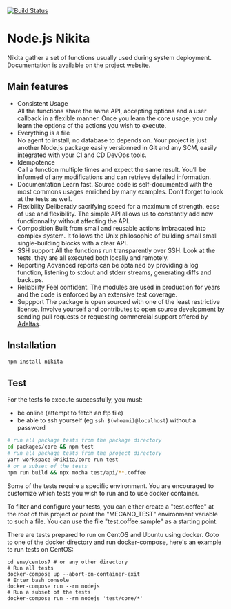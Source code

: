 [![Build Status](https://secure.travis-ci.org/adaltas/node-nikita.svg)](http://travis-ci.org/adaltas/node-nikita)

# Node.js Nikita

Nikita gather a set of functions usually used during system deployment.
Documentation is available on the [project website](https://nikita.js.org).

## Main features 

* Consistent Usage   
  All the functions share the same API, accepting options and a user callback in a flexible manner. Once you learn the core usage, you only learn the options of the actions you wish to execute.  
* Everything is a file   
  No agent to install, no database to depends on. Your project is just another Node.js package easily versionned in Git and any SCM, easily integrated with your CI and CD DevOps tools.
* Idempotence   
  Call a function multiple times and expect the same result. You’ll be informed of any modifications and can retrieve defailed information.
* Documentation
  Learn fast. Source code is self-documented with the most commons usages enriched by many examples. Don’t forget to look at the tests as well.
* Flexibility
  Deliberatly sacrifying speed for a maximum of strength, ease of use and flexibility. The simple API allows us to constantly add new functionnality without affecting the API.
* Composition
  Built from small and reusable actions imbracated into complex system. It follows the Unix philosophie of building small small single-building blocks with a clear API.
* SSH support
  All the functions run transparently over SSH. Look at the tests, they are all executed both locally and remotely.
* Reporting
  Advanced reports can be optained by providing a log function, listening to stdout and stderr streams, generating diffs and backups.
* Reliability
  Feel confident. The modules are used in production for years and the code is enforced by an extensive test coverage.
* Suppport
  The package is open sourced with one of the least restrictive license. Involve yourself and contributes to open source development by sending pull requests or requesting commercial support offered by [Adaltas](http://www.adaltas.com).

## Installation

```bash
npm install nikita
```

## Test

For the tests to execute successfully, you must:   

*   be online (attempt to fetch an ftp file)   
*   be able to ssh yourself (eg `ssh $(whoami)@localhost`) without a password   

```bash
# run all package tests from the package directory
cd packages/core && npm test
# run all package tests from the project directory
yarn workspace @nikita/core run test
# or a subset of the tests
npm run build && npx mocha test/api/**.coffee
```

Some of the tests require a specific environment. You are encouraged to 
customize which tests you wish to run and to use docker container.

To filter and configure your tests, you can either create a "test.coffee" at the
root of this project or point the "MECANO_TEST" environment variable to such a
file. You can use the file "test.coffee.sample" as a starting point.

There are tests prepared to run on CentOS and Ubuntu using docker. Goto to one
of the docker directory and run docker-compose, here's an example to run tests
on CentOS:

```
cd env/centos7 # or any other directory
# Run all tests
docker-compose up --abort-on-container-exit
# Enter bash console
docker-compose run --rm nodejs
# Run a subset of the tests
docker-compose run --rm nodejs 'test/core/*'
```
